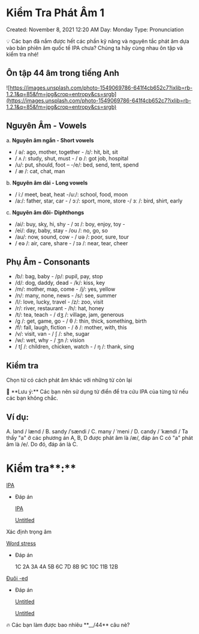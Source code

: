 # Kiểm Tra Phát Âm 1

Created: November 8, 2021 12:20 AM
Day: Monday
Type: Pronunciation

<aside>
💡 Các bạn đã nắm được hết các phần kỹ năng và nguyên tắc phát âm dựa vào bản phiên âm quốc tế IPA chưa? Chúng ta hãy cùng nhau ôn tập và kiểm tra nhé!

</aside>

## Ôn tập 44 âm trong tiếng Anh

![https://images.unsplash.com/photo-1549069786-641f4cb652c7?ixlib=rb-1.2.1&q=85&fm=jpg&crop=entropy&cs=srgb](https://images.unsplash.com/photo-1549069786-641f4cb652c7?ixlib=rb-1.2.1&q=85&fm=jpg&crop=entropy&cs=srgb)

## Nguyên Âm - Vowels

a.	**Nguyên âm ngắn - Short vowels**

- / ə/: ago, mother, together	- /ɪ/: hit, bit, sit
- / ʌ /: study, shut, must	- / ɒ /: got job, hospital
- /u/: put, should, foot –	-/e/: bed, send, tent, spend
- / æ /: cat, chat, man

b.	**Nguyên âm dài - Long vowels**

- / iː/ meet, beat, heat	-/u:/: school, food, moon
- /a:/: father, star, car	- / ɔː/: sport, more, store
-/ ɜː /: bird, shirt, early

c.	**Nguyên âm đôi- Diphthongs**

- /ai/: buy, skỵ, hi, shy	- / ɔɪ /: boy, enjoy, toy -
- /ei/: day, baby, stay	- /ou /: no, go, so
- /au/: now, sound, cow	- / ʊə /: poor, sure, tour
- / eə /: air, care, share	- / ɪə /: near, tear, cheer

## Phụ Âm - Consonants

- /b/: bag, baby	- /p/: pupil, pay, stop
- /d/: dog, daddy, dead	- /k/: kiss, key
- /m/: mother, map, come	- /j/: yes, yellow
- /n/: many, none, news	- /s/: see, summer
- /l/: love, lucky, travel	- /z/: zoo, visit
- /r/: river, restaurant	- /h/: hat, honey
- /t/: tea, teach	- / dʒ /: village, jam, generous
- /g /: get, game, go	- / θ /: thin, thick, something, birth
- /f/: fall, laugh, fiction	- / ð /: mother, with, this
- /v/: visit, van	- / ʃ /: she, sugar
- /w/: wet, why	- / ʒn /: vision
- / tʃ /: children, chicken, watch	- / ŋ /: thank, sing

## Kiểm tra

Chọn từ có cách phát âm khác với những từ còn lại

<aside>
📌 **Lưu ý:** Các bạn nên sử dụng từ điển để tra cứu IPA của từng từ nếu các bạn không chắc.

</aside>

## Ví dụ:

A. land / lænd /	B. sandy /ˈsændi /	C. many / ˈmeni /	D. candy / ˈkændi /
Ta thấy "a" ở các phương án A, B, D được phát âm là /æ/, đáp án C có "a" phát âm là /e/. Do đó, đáp án là C.

# Kiểm tra**:**

[IPA](Kie%CC%82%CC%89m%20Tra%20Pha%CC%81t%20A%CC%82m%201%208faa64f6a29e44d4b7f06c323605fce4/IPA%20f63f924b7b8d43e4a278e8fd516563d3.csv)

- Đáp án
    
    [IPA](Kie%CC%82%CC%89m%20Tra%20Pha%CC%81t%20A%CC%82m%201%208faa64f6a29e44d4b7f06c323605fce4/IPA%20c582e29c913e4ec99f80e68059cd4b57.csv)
    
    [Untitled](Kie%CC%82%CC%89m%20Tra%20Pha%CC%81t%20A%CC%82m%201%208faa64f6a29e44d4b7f06c323605fce4/Untitled%20Database%20000d7331ee6948b381049a8487b8f9e2.csv)
    

Xác định trọng âm

[Word stress](Kie%CC%82%CC%89m%20Tra%20Pha%CC%81t%20A%CC%82m%201%208faa64f6a29e44d4b7f06c323605fce4/Word%20stress%203772e6e5c2c54f8e89277c1eb6bd40eb.csv)

- Đáp án
    
    1C 2A 3A 4A 5B 6C 7D 8B 9C 10C 11B 12B
    

[Đuôi -ed](Kie%CC%82%CC%89m%20Tra%20Pha%CC%81t%20A%CC%82m%201%208faa64f6a29e44d4b7f06c323605fce4/%C4%90uo%CC%82i%20-ed%20c6fe4f5c68b14437a3e46c4698903e0d.csv)

- Đáp án
    
    [Untitled](Kie%CC%82%CC%89m%20Tra%20Pha%CC%81t%20A%CC%82m%201%208faa64f6a29e44d4b7f06c323605fce4/Untitled%20Database%207b087f735ff341d6bf6137785a97de65.csv)
    
    [Untitled](Kie%CC%82%CC%89m%20Tra%20Pha%CC%81t%20A%CC%82m%201%208faa64f6a29e44d4b7f06c323605fce4/Untitled%20Database%2064627d8125fe474a9205aa2c17026eb6.csv)
    

<aside>
🔥 Các bạn làm được bao nhiêu **__/44** câu nè?

</aside>